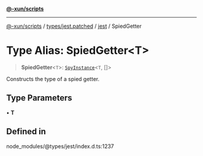[**@-xun/scripts**](../../../../../README.md)

***

[@-xun/scripts](../../../../../README.md) / [types/jest.patched](../../../README.md) / [jest](../README.md) / SpiedGetter

# Type Alias: SpiedGetter\<T\>

> **SpiedGetter**\<`T`\>: [`SpyInstance`](../interfaces/SpyInstance.md)\<`T`, []\>

Constructs the type of a spied getter.

## Type Parameters

• **T**

## Defined in

node\_modules/@types/jest/index.d.ts:1237
